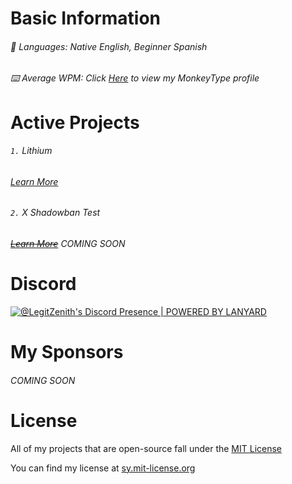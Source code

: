 # Basic Information

###### :crossed_flags: Languages: Native English, Beginner Spanish
###### :keyboard: Average WPM: Click [Here](https://monkeytype.com/profile/legitzenith/) to view my MonkeyType profile

# Active Projects
###### `1.` Lithium
###### [Learn More](https://legitzenith.com/lithium/)

#####

###### `2.` X Shadowban Test
###### ~~[Learn More](https://legitzenith.com/shadowban/)~~ _COMING SOON_

# Discord
[![@LegitZenith's Discord Presence | POWERED BY LANYARD](https://lanyard.cnrad.dev/api/1016452732871245944?showDisplayName=true&borderRadius=30px&idleMessage=Commiting%20domestic%20terrorism...&bg=2e253a)](https://discord.com/users/1016452732871245944/)

# My Sponsors
###### COMING SOON

# License
All of my projects that are open-source fall under the [MIT License](https://en.wikipedia.org/wiki/MIT_License/)

You can find my license at [sy.mit-license.org](https://sy.mit-license.org/)
